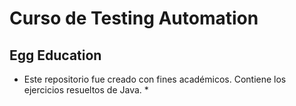 # Curso de Testing Automation 
## Egg Education
* Este repositorio fue creado con fines académicos. Contiene los ejercicios resueltos de Java. *
